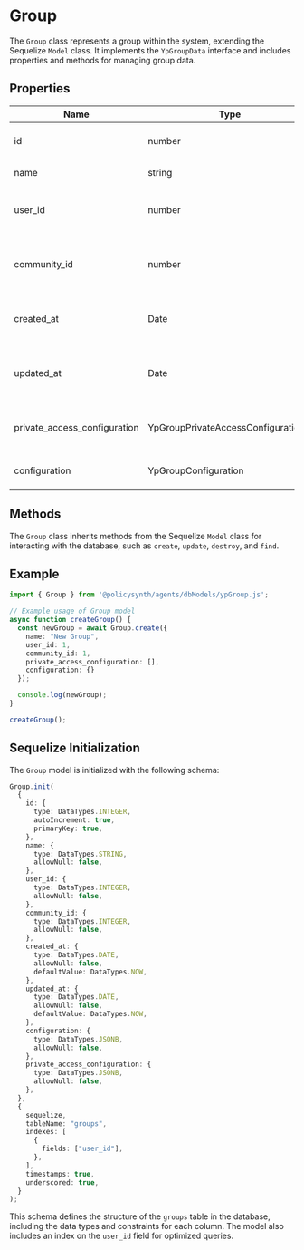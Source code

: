 # Group

The `Group` class represents a group within the system, extending the Sequelize `Model` class. It implements the `YpGroupData` interface and includes properties and methods for managing group data.

## Properties

| Name                        | Type                                | Description                                      |
|-----------------------------|-------------------------------------|--------------------------------------------------|
| id                          | number                              | The unique identifier for the group.             |
| name                        | string                              | The name of the group.                           |
| user_id                     | number                              | The ID of the user who created the group.        |
| community_id                | number                              | The ID of the community to which the group belongs. |
| created_at                  | Date                                | The date and time when the group was created.    |
| updated_at                  | Date                                | The date and time when the group was last updated. |
| private_access_configuration| YpGroupPrivateAccessConfiguration[] | Configuration for private access to the group.   |
| configuration               | YpGroupConfiguration                | Configuration settings for the group.            |

## Methods

The `Group` class inherits methods from the Sequelize `Model` class for interacting with the database, such as `create`, `update`, `destroy`, and `find`.

## Example

```typescript
import { Group } from '@policysynth/agents/dbModels/ypGroup.js';

// Example usage of Group model
async function createGroup() {
  const newGroup = await Group.create({
    name: "New Group",
    user_id: 1,
    community_id: 1,
    private_access_configuration: [],
    configuration: {}
  });

  console.log(newGroup);
}

createGroup();
```

## Sequelize Initialization

The `Group` model is initialized with the following schema:

```typescript
Group.init(
  {
    id: {
      type: DataTypes.INTEGER,
      autoIncrement: true,
      primaryKey: true,
    },
    name: {
      type: DataTypes.STRING,
      allowNull: false,
    },
    user_id: {
      type: DataTypes.INTEGER,
      allowNull: false,
    },
    community_id: {
      type: DataTypes.INTEGER,
      allowNull: false,
    },
    created_at: {
      type: DataTypes.DATE,
      allowNull: false,
      defaultValue: DataTypes.NOW,
    },
    updated_at: {
      type: DataTypes.DATE,
      allowNull: false,
      defaultValue: DataTypes.NOW,
    },
    configuration: {
      type: DataTypes.JSONB,
      allowNull: false,
    },
    private_access_configuration: {
      type: DataTypes.JSONB,
      allowNull: false,
    },
  },
  {
    sequelize,
    tableName: "groups",
    indexes: [
      {
        fields: ["user_id"],
      },
    ],
    timestamps: true,
    underscored: true,
  }
);
```

This schema defines the structure of the `groups` table in the database, including the data types and constraints for each column. The model also includes an index on the `user_id` field for optimized queries.